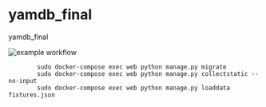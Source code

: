 # yamdb_final
yamdb_final

![example workflow](https://github.com/2artem/yamdb_final/actions/workflows/yamdb_workflow.yml/badge.svg)

            sudo docker-compose exec web python manage.py migrate
            sudo docker-compose exec web python manage.py collectstatic --no-input
            sudo docker-compose exec web python manage.py loaddata fixtures.json
